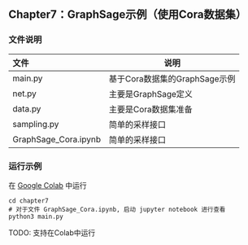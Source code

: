 ## Chapter7：GraphSage示例（使用Cora数据集）

### 文件说明

| 文件           | 说明                          |
| :------------- | ----------------------------- |
| main.py        | 基于Cora数据集的GraphSage示例  |
| net.py         | 主要是GraphSage定义           |
| data.py        | 主要是Cora数据集准备          |
| sampling.py    | 简单的采样接口                |
| GraphSage_Cora.ipynb | 简单的采样接口                |

### 运行示例

在 [Google Colab](https://colab.research.google.com/drive/1cARU1GuRwIoGA_jGrVFjx5-EJtmaqGT5) 中运行

```shell
cd chapter7
# 对于文件 GraphSage_Cora.ipynb, 启动 jupyter notebook 进行查看 
python3 main.py
```

TODO: 支持在Colab中运行
